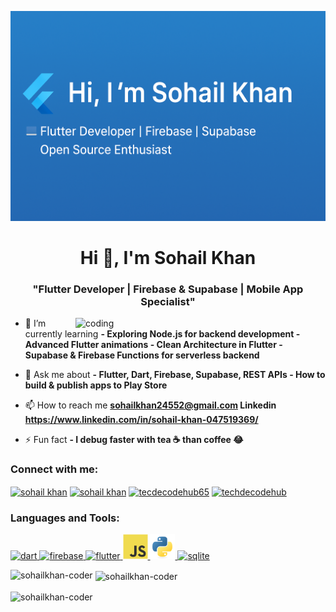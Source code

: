 ![logo](https://github.com/SohailKhan-Coder/SohailKhan-Coder/blob/main/banner.png)
<h1 align="center">Hi 👋, I'm Sohail Khan</h1>
<h3 align="center">"Flutter Developer | Firebase & Supabase | Mobile App Specialist"</h3>
<img align="right" alt="coding" width="400" src="https://camo.githubusercontent.com/2366b34bb903c09617990fb5fff4622f3e941349e846ddb7e73df872a9d21233/68747470733a2f2f63646e2e6472696262626c652e636f6d2f75736572732f3733303730332f73637265656e73686f74732f363538313234332f6176656e746f2e676966">

- 🌱 I’m currently learning **- Exploring **Node.js** for backend development - Advanced **Flutter animations** - **Clean Architecture** in Flutter - **Supabase & Firebase Functions** for serverless backend**

- 💬 Ask me about **- Flutter, Dart, Firebase, Supabase, REST APIs - How to build & publish apps to Play Store**

- 📫 How to reach me **sohailkhan24552@gmail.com Linkedin https://www.linkedin.com/in/sohail-khan-047519369/**

- ⚡ Fun fact **- I debug faster with **tea ☕ than coffee** 😂**

<h3 align="left">Connect with me:</h3>
<p align="left">
<a href="https://linkedin.com/in/sohail khan" target="blank"><img align="center" src="https://raw.githubusercontent.com/rahuldkjain/github-profile-readme-generator/master/src/images/icons/Social/linked-in-alt.svg" alt="sohail khan" height="30" width="40" /></a>
<a href="https://fb.com/sohail khan" target="blank"><img align="center" src="https://raw.githubusercontent.com/rahuldkjain/github-profile-readme-generator/master/src/images/icons/Social/facebook.svg" alt="sohail khan" height="30" width="40" /></a>
<a href="https://instagram.com/tecdecodehub65" target="blank"><img align="center" src="https://raw.githubusercontent.com/rahuldkjain/github-profile-readme-generator/master/src/images/icons/Social/instagram.svg" alt="tecdecodehub65" height="30" width="40" /></a>
<a href="https://www.youtube.com/c/techdecodehub" target="blank"><img align="center" src="https://raw.githubusercontent.com/rahuldkjain/github-profile-readme-generator/master/src/images/icons/Social/youtube.svg" alt="techdecodehub" height="30" width="40" /></a>
</p>

<h3 align="left">Languages and Tools:</h3>
<p align="left"> <a href="https://dart.dev" target="_blank" rel="noreferrer"> <img src="https://www.vectorlogo.zone/logos/dartlang/dartlang-icon.svg" alt="dart" width="40" height="40"/> </a> <a href="https://firebase.google.com/" target="_blank" rel="noreferrer"> <img src="https://www.vectorlogo.zone/logos/firebase/firebase-icon.svg" alt="firebase" width="40" height="40"/> </a> <a href="https://flutter.dev" target="_blank" rel="noreferrer"> <img src="https://www.vectorlogo.zone/logos/flutterio/flutterio-icon.svg" alt="flutter" width="40" height="40"/> </a> <a href="https://developer.mozilla.org/en-US/docs/Web/JavaScript" target="_blank" rel="noreferrer"> <img src="https://raw.githubusercontent.com/devicons/devicon/master/icons/javascript/javascript-original.svg" alt="javascript" width="40" height="40"/> </a> <a href="https://www.python.org" target="_blank" rel="noreferrer"> <img src="https://raw.githubusercontent.com/devicons/devicon/master/icons/python/python-original.svg" alt="python" width="40" height="40"/> </a> <a href="https://www.sqlite.org/" target="_blank" rel="noreferrer"> <img src="https://www.vectorlogo.zone/logos/sqlite/sqlite-icon.svg" alt="sqlite" width="40" height="40"/> </a> </p>

<p><img align="left" src="https://github-readme-stats.vercel.app/api/top-langs?username=sohailkhan-coder&show_icons=true&locale=en&layout=compact" alt="sohailkhan-coder" /></p>

<p>&nbsp;<img align="center" src="https://github-readme-stats.vercel.app/api?username=sohailkhan-coder&show_icons=true&locale=en" alt="sohailkhan-coder" /></p>

<p><img align="center" src="https://github-readme-streak-stats.herokuapp.com/?user=sohailkhan-coder&" alt="sohailkhan-coder" /></p>
